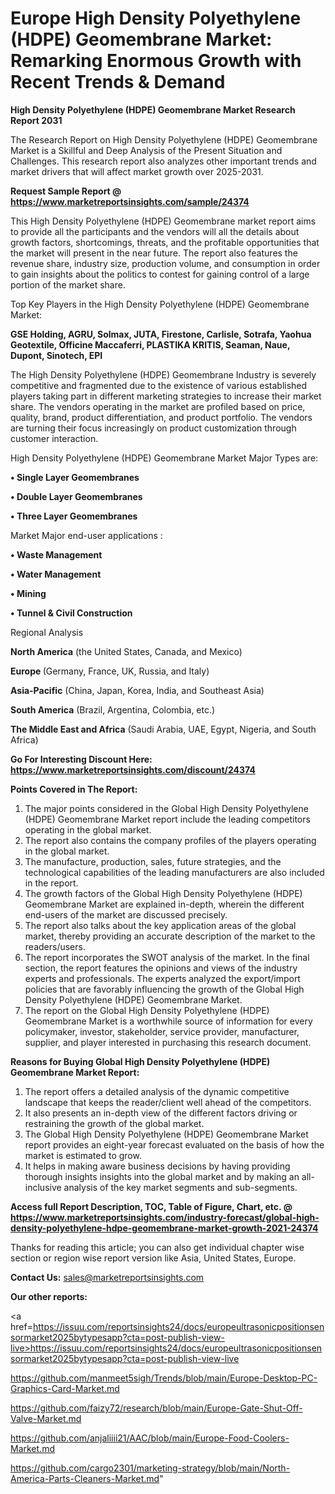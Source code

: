 # Europe High Density Polyethylene (HDPE) Geomembrane Market: Remarking Enormous Growth with Recent Trends & Demand

<strong>High Density Polyethylene (HDPE) Geomembrane Market Research Report 2031</strong>

The Research Report on High Density Polyethylene (HDPE) Geomembrane Market is a Skillful and Deep Analysis of the Present Situation and Challenges. This research report also analyzes other important trends and market drivers that will affect market growth over 2025-2031.

<strong>Request Sample Report @ <a href=https://www.marketreportsinsights.com/sample/24374>https://www.marketreportsinsights.com/sample/24374</a></strong>

This High Density Polyethylene (HDPE) Geomembrane market report aims to provide all the participants and the vendors will all the details about growth factors, shortcomings, threats, and the profitable opportunities that the market will present in the near future. The report also features the revenue share, industry size, production volume, and consumption in order to gain insights about the politics to contest for gaining control of a large portion of the market share.

Top Key Players in the High Density Polyethylene (HDPE) Geomembrane Market:

<strong>GSE Holding, AGRU, Solmax, JUTA, Firestone, Carlisle, Sotrafa, Yaohua Geotextile, Officine Maccaferri, PLASTIKA KRITIS, Seaman, Naue, Dupont, Sinotech, EPI</strong>

The High Density Polyethylene (HDPE) Geomembrane Industry is severely competitive and fragmented due to the existence of various established players taking part in different marketing strategies to increase their market share. The vendors operating in the market are profiled based on price, quality, brand, product differentiation, and product portfolio. The vendors are turning their focus increasingly on product customization through customer interaction.

High Density Polyethylene (HDPE) Geomembrane Market Major Types are:

<strong>• Single Layer Geomembranes

• Double Layer Geomembranes

• Three Layer Geomembranes</strong>

Market Major end-user applications :

<strong>• Waste Management

• Water Management

• Mining

• Tunnel & Civil Construction</strong>

Regional Analysis

</u><strong><b>North America</b></strong> (the United States, Canada, and Mexico)

<strong><b>Europe </b></strong>(Germany, France, UK, Russia, and Italy)

<strong><b>Asia-Pacific</b></strong> (China, Japan, Korea, India, and Southeast Asia)

<strong><b>South America</b></strong> (Brazil, Argentina, Colombia, etc.)

<strong><b>The Middle East and Africa</b></strong> (Saudi Arabia, UAE, Egypt, Nigeria, and South Africa)

<strong>Go For Interesting Discount Here: <a href=https://www.marketreportsinsights.com/discount/24374>https://www.marketreportsinsights.com/discount/24374</a></strong>

<strong>Points Covered in The Report:</strong>
<ol>
  <li>The major points considered in the Global High Density Polyethylene (HDPE) Geomembrane Market report include the leading competitors operating in the global market.</li>
  <li>The report also contains the company profiles of the players operating in the global market.</li>
  <li>The manufacture, production, sales, future strategies, and the technological capabilities of the leading manufacturers are also included in the report.</li>
  <li>The growth factors of the Global High Density Polyethylene (HDPE) Geomembrane Market are explained in-depth, wherein the different end-users of the market are discussed precisely.</li>
  <li>The report also talks about the key application areas of the global market, thereby providing an accurate description of the market to the readers/users.</li>
  <li>The report incorporates the SWOT analysis of the market. In the final section, the report features the opinions and views of the industry experts and professionals. The experts analyzed the export/import policies that are favorably influencing the growth of the Global High Density Polyethylene (HDPE) Geomembrane Market.</li>
  <li>The report on the Global High Density Polyethylene (HDPE) Geomembrane Market is a worthwhile source of information for every policymaker, investor, stakeholder, service provider, manufacturer, supplier, and player interested in purchasing this research document.</li>
</ol>
<strong>Reasons for Buying Global High Density Polyethylene (HDPE) Geomembrane Market Report:</strong>

<ol>
  <li>The report offers a detailed analysis of the dynamic competitive landscape that keeps the reader/client well ahead of the competitors.</li>
  <li>It also presents an in-depth view of the different factors driving or restraining the growth of the global market.</li>
  <li>The Global High Density Polyethylene (HDPE) Geomembrane Market report provides an eight-year forecast evaluated on the basis of how the market is estimated to grow.</li>
  <li>It helps in making aware business decisions by having providing thorough insights insights into the global market and by making an all-inclusive analysis of the key market segments and sub-segments.</li>
</ol>
<strong>Access full Report Description, TOC, Table of Figure, Chart, etc. @ <a href=https://www.marketreportsinsights.com/industry-forecast/global-high-density-polyethylene-hdpe-geomembrane-market-growth-2021-24374>https://www.marketreportsinsights.com/industry-forecast/global-high-density-polyethylene-hdpe-geomembrane-market-growth-2021-24374</a></strong>


Thanks for reading this article; you can also get individual chapter wise section or region wise report version like Asia, United States, Europe.

<strong>Contact Us:</strong>
sales@marketreportsinsights.com

<strong>Our other reports:</strong>

<a href=https://issuu.com/reportsinsights24/docs/europeultrasonicpositionsensormarket2025bytypesapp?cta=post-publish-view-live>https://issuu.com/reportsinsights24/docs/europeultrasonicpositionsensormarket2025bytypesapp?cta=post-publish-view-live</a>

<a href=https://github.com/manmeet5sigh/Trends/blob/main/Europe-Desktop-PC-Graphics-Card-Market.md>https://github.com/manmeet5sigh/Trends/blob/main/Europe-Desktop-PC-Graphics-Card-Market.md</a>

<a href=https://github.com/faizy72/research/blob/main/Europe-Gate-Shut-Off-Valve-Market.md>https://github.com/faizy72/research/blob/main/Europe-Gate-Shut-Off-Valve-Market.md</a>

<a href=https://github.com/anjaliiii21/AAC/blob/main/Europe-Food-Coolers-Market.md>https://github.com/anjaliiii21/AAC/blob/main/Europe-Food-Coolers-Market.md</a>

<a href=https://github.com/cargo2301/marketing-strategy/blob/main/North-America-Parts-Cleaners-Market.md>https://github.com/cargo2301/marketing-strategy/blob/main/North-America-Parts-Cleaners-Market.md</a>"

